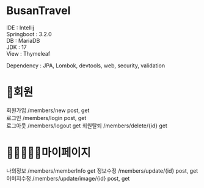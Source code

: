 # BusanTravel
IDE : Intellij   
Springboot : 3.2.0    
DB : MariaDB  
JDK : 17    
View : Thymeleaf  


Dependency : JPA, Lombok, devtools, web, security, validation  

# 🔎회원  
회원가입   /members/new  post, get   
로그인     /members/login  post, get  
로그아웃    /members/logout  get
회원탈퇴    /members/delete/{id}  get


# 👨🏻‍🤝‍👨🏻마이페이지
나의정보   /members/memberInfo   get
정보수정    /members/update/{id}  post, get
이미지수정  /members/update/image/{id}  post, get


